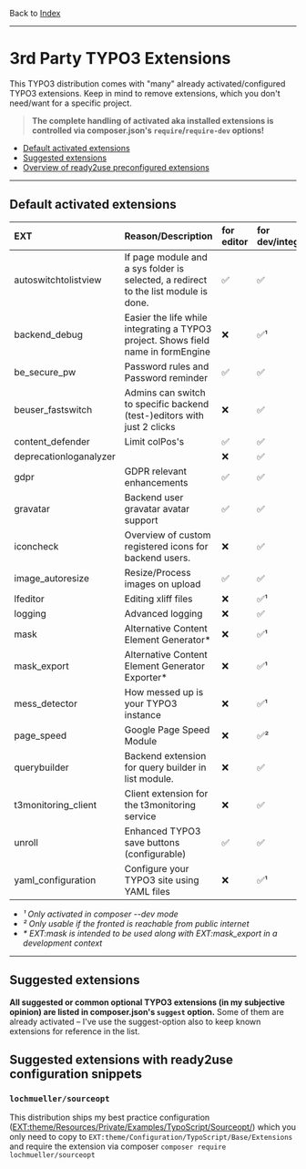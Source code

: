 Back to [Index](../Index.md)

---

# 3rd Party TYPO3 Extensions

This TYPO3 distribution comes with "many" already activated/configured
TYPO3 extensions. Keep in mind to remove extensions, which you don't
need/want for a specific project.

> **The complete handling of activated aka installed extensions is
> controlled via composer.json's `require`/`require-dev` options!**

- [Default activated extensions](#default-activated-extensions)
- [Suggested extensions](#suggested-extensions)
- [Overview of ready2use preconfigured extensions](#suggested-extensions-with-ready2use-configuration-snippets)

---

## Default activated extensions

| EXT                    | Reason/Description                                                                  | for editor          | for dev/integrator  |
|:-----------------------|:------------------------------------------------------------------------------------|:--------------------|:--------------------|
| autoswitchtolistview   | If page module and a sys folder is selected, a redirect to the list module is done. | :white_check_mark:  | :white_check_mark:  |
| backend_debug          | Easier the life while integrating a TYPO3 project. Shows field name in formEngine   | :x:                 | :white_check_mark:¹ |
| be_secure_pw           | Password rules and Password reminder                                                | :white_check_mark:  | :white_check_mark:  |
| beuser_fastswitch      | Admins can switch to specific backend (test-)editors with just 2 clicks             | :x:                 | :white_check_mark:  |
| content_defender       | Limit colPos's                                                                      | :white_check_mark:  | :white_check_mark:  |
| deprecationloganalyzer |                                                                                     | :x:                 | :white_check_mark:  |
| gdpr                   | GDPR relevant enhancements                                                          | :white_check_mark:  | :white_check_mark:  |
| gravatar               | Backend user gravatar avatar support                                                | :white_check_mark:  | :white_check_mark:  |
| iconcheck              | Overview of custom registered icons for backend users.                              | :x:                 | :white_check_mark:  |
| image_autoresize       | Resize/Process images on upload                                                     | :white_check_mark:  | :white_check_mark:  |
| lfeditor               | Editing xliff files                                                                 | :x:                 | :white_check_mark:¹ |
| logging                | Advanced logging                                                                    | :x:                 | :white_check_mark:  |
| mask                   | Alternative Content Element Generator*                                              | :x:                 | :white_check_mark:¹ |
| mask_export            | Alternative Content Element Generator Exporter*                                     | :x:                 | :white_check_mark:¹ |
| mess_detector          | How messed up is your TYPO3 instance                                                | :x:                 | :white_check_mark:¹ |
| page_speed             | Google Page Speed Module                                                            | :x:                 | :white_check_mark:² |
| querybuilder           | Backend extension for query builder in list module.                                 | :x:                 | :white_check_mark:  |
| t3monitoring_client    | Client extension for the t3monitoring service                                       | :x:                 | :white_check_mark:  |
| unroll                 | Enhanced TYPO3 save buttons (configurable)                                          | :white_check_mark:  | :white_check_mark:  |
| yaml_configuration     | Configure your TYPO3 site using YAML files                                          | :x:                 | :white_check_mark:¹ |

* _¹ Only activated in composer --dev mode_
* _² Only usable if the fronted is reachable from public internet_
* _* EXT:mask is intended to be used along with EXT:mask_export in a
  development context_

---

## Suggested extensions

**All suggested or common optional TYPO3 extensions (in my subjective
opinion) are listed in composer.json's `suggest` option.** Some of them
are already activated – I've use the suggest-option also to keep known
extensions for reference in the list.

## Suggested extensions with ready2use configuration snippets

### `lochmueller/sourceopt`

This distribution ships my best practice configuration
([EXT:theme/Resources/Private/Examples/TypoScript/Sourceopt/](../../../Resources/Private/Examples/TypoScript/Sourceopt))
which you only need to copy to
`EXT:theme/Configuration/TypoScript/Base/Extensions` and require the
extension via composer `composer require lochmueller/sourceopt`
